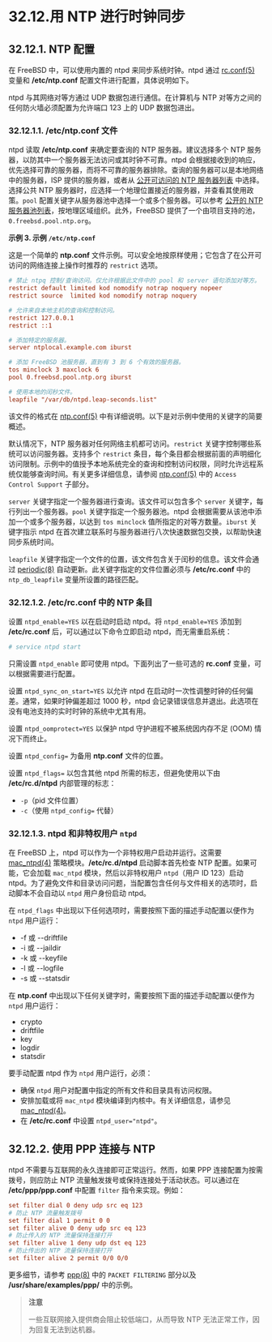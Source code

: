 # 32.12.用 NTP 进行时钟同步

## 32.12.1. NTP 配置

在 FreeBSD 中，可以使用内置的 ntpd 来同步系统时钟。ntpd 通过 [rc.conf(5)](https://man.freebsd.org/cgi/man.cgi?query=rc.conf&sektion=5&format=html) 变量和 **/etc/ntp.conf** 配置文件进行配置，具体说明如下。

ntpd 与其网络对等方通过 UDP 数据包进行通信。在计算机与 NTP 对等方之间的任何防火墙必须配置为允许端口 123 上的 UDP 数据包进出。

### 32.12.1.1. **/etc/ntp.conf** 文件

ntpd 读取 **/etc/ntp.conf** 来确定要查询的 NTP 服务器。建议选择多个 NTP 服务器，以防其中一个服务器无法访问或其时钟不可靠。ntpd 会根据接收到的响应，优先选择可靠的服务器，而将不可靠的服务器排除。查询的服务器可以是本地网络中的服务器，ISP 提供的服务器，或者从 [公开可访问的 NTP 服务器列表](http://support.ntp.org/bin/view/Servers/WebHome) 中选择。选择公共 NTP 服务器时，应选择一个地理位置接近的服务器，并查看其使用政策。`pool` 配置关键字从服务器池中选择一个或多个服务器。可以参考 [公开的 NTP 服务器池列表](http://support.ntp.org/bin/view/Servers/NTPPoolServers)，按地理区域组织。此外，FreeBSD 提供了一个由项目支持的池，`0.freebsd.pool.ntp.org`。

**示例 3. 示例 `/etc/ntp.conf`**

这是一个简单的 **ntp.conf** 文件示例。可以安全地按原样使用；它包含了在公开可访问的网络连接上操作时推荐的 `restrict` 选项。

```ini
# 禁止 ntpq 控制/查询访问。仅允许根据此文件中的 pool 和 server 语句添加对等方。
restrict default limited kod nomodify notrap noquery nopeer
restrict source  limited kod nomodify notrap noquery

# 允许来自本地主机的查询和控制访问。
restrict 127.0.0.1
restrict ::1

# 添加特定的服务器。
server ntplocal.example.com iburst

# 添加 FreeBSD 池服务器，直到有 3 到 6 个有效的服务器。
tos minclock 3 maxclock 6
pool 0.freebsd.pool.ntp.org iburst

# 使用本地的闰秒文件。
leapfile "/var/db/ntpd.leap-seconds.list"
```

该文件的格式在 [ntp.conf(5)](https://man.freebsd.org/cgi/man.cgi?query=ntp.conf&sektion=5&format=html) 中有详细说明。以下是对示例中使用的关键字的简要概述。

默认情况下，NTP 服务器对任何网络主机都可访问。`restrict` 关键字控制哪些系统可以访问服务器。支持多个 `restrict` 条目，每个条目都会根据前面的声明细化访问限制。示例中的值授予本地系统完全的查询和控制访问权限，同时允许远程系统仅能够查询时间。有关更多详细信息，请参阅 [ntp.conf(5)](https://man.freebsd.org/cgi/man.cgi?query=ntp.conf&sektion=5&format=html) 中的 `Access Control Support` 子部分。

`server` 关键字指定一个服务器进行查询。该文件可以包含多个 `server` 关键字，每行列出一个服务器。`pool` 关键字指定一个服务器池。ntpd 会根据需要从该池中添加一个或多个服务器，以达到 `tos minclock` 值所指定的对等方数量。`iburst` 关键字指示 ntpd 在首次建立联系时与服务器进行八次快速数据包交换，以帮助快速同步系统时间。

`leapfile` 关键字指定一个文件的位置，该文件包含关于闰秒的信息。该文件会通过 [periodic(8)](https://man.freebsd.org/cgi/man.cgi?query=periodic&sektion=8&format=html) 自动更新。此关键字指定的文件位置必须与 **/etc/rc.conf** 中的 `ntp_db_leapfile` 变量所设置的路径匹配。

### 32.12.1.2. **/etc/rc.conf** 中的 NTP 条目

设置 `ntpd_enable=YES` 以在启动时启动 ntpd。将 `ntpd_enable=YES` 添加到 **/etc/rc.conf** 后，可以通过以下命令立即启动 ntpd，而无需重启系统：

```sh
# service ntpd start
```

只需设置 `ntpd_enable` 即可使用 ntpd。下面列出了一些可选的 **rc.conf** 变量，可以根据需要进行配置。

设置 `ntpd_sync_on_start=YES` 以允许 ntpd 在启动时一次性调整时钟的任何偏差。通常，如果时钟偏差超过 1000 秒，ntpd 会记录错误信息并退出。此选项在没有电池支持的实时时钟的系统中尤其有用。

设置 `ntpd_oomprotect=YES` 以保护 ntpd 守护进程不被系统因内存不足 (OOM) 情况下而终止。

设置 `ntpd_config=` 为备用 **ntp.conf** 文件的位置。

设置 `ntpd_flags=` 以包含其他 ntpd 所需的标志，但避免使用以下由 **/etc/rc.d/ntpd** 内部管理的标志：

* `-p`（pid 文件位置）
* `-c`（使用 `ntpd_config=` 代替）

### 32.12.1.3. ntpd 和非特权用户 `ntpd`

在 FreeBSD 上，ntpd 可以作为一个非特权用户启动并运行。这需要 [mac\_ntpd(4)](https://man.freebsd.org/cgi/man.cgi?query=mac_ntpd&sektion=4&format=html) 策略模块。**/etc/rc.d/ntpd** 启动脚本首先检查 NTP 配置。如果可能，它会加载 `mac_ntpd` 模块，然后以非特权用户 `ntpd`（用户 ID 123）启动 ntpd。为了避免文件和目录访问问题，当配置包含任何与文件相关的选项时，启动脚本不会自动以 `ntpd` 用户身份启动 ntpd。

在 `ntpd_flags` 中出现以下任何选项时，需要按照下面的描述手动配置以便作为 `ntpd` 用户运行：

* -f 或 --driftfile
* -i 或 --jaildir
* -k 或 --keyfile
* -l 或 --logfile
* -s 或 --statsdir

在 **ntp.conf** 中出现以下任何关键字时，需要按照下面的描述手动配置以便作为 `ntpd` 用户运行：

* crypto
* driftfile
* key
* logdir
* statsdir

要手动配置 ntpd 作为 `ntpd` 用户运行，必须：

* 确保 `ntpd` 用户对配置中指定的所有文件和目录具有访问权限。
* 安排加载或将 `mac_ntpd` 模块编译到内核中。有关详细信息，请参见 [mac\_ntpd(4)](https://man.freebsd.org/cgi/man.cgi?query=mac_ntpd&sektion=4&format=html)。
* 在 **/etc/rc.conf** 中设置 `ntpd_user="ntpd"`。

## 32.12.2. 使用 PPP 连接与 NTP

ntpd 不需要与互联网的永久连接即可正常运行。然而，如果 PPP 连接配置为按需拨号，则应防止 NTP 流量触发拨号或保持连接处于活动状态。可以通过在 **/etc/ppp/ppp.conf** 中配置 `filter` 指令来实现。例如：

```ini
set filter dial 0 deny udp src eq 123
# 防止 NTP 流量触发拨号
set filter dial 1 permit 0 0
set filter alive 0 deny udp src eq 123
# 防止传入的 NTP 流量保持连接打开
set filter alive 1 deny udp dst eq 123
# 防止传出的 NTP 流量保持连接打开
set filter alive 2 permit 0/0 0/0
```

更多细节，请参考 [ppp(8)](https://man.freebsd.org/cgi/man.cgi?query=ppp&sektion=8&format=html) 中的 `PACKET FILTERING` 部分以及 **/usr/share/examples/ppp/** 中的示例。

>**注意**
>
>一些互联网接入提供商会阻止较低端口，从而导致 NTP 无法正常工作，因为回复无法到达机器。
